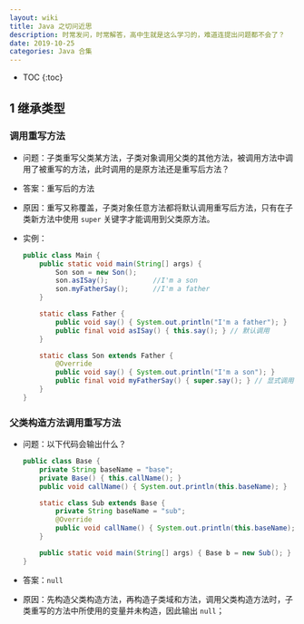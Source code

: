 ```yaml
---
layout: wiki
title: Java 之切问近思
description: 时常发问，时常解答，高中生就是这么学习的，难道连提出问题都不会了？
date: 2019-10-25
categories: Java 合集
---
```


* TOC
{:toc}

## 1 继承类型

### 调用重写方法

* 问题：子类重写父类某方法，子类对象调用父类的其他方法，被调用方法中调用了被重写的方法，此时调用的是原方法还是重写后方法？

* 答案：重写后的方法

* 原因：重写又称覆盖，子类对象任意方法都将默认调用重写后方法，只有在子类新方法中使用 `super` 关键字才能调用到父类原方法。

* 实例：

    ```java
    public class Main {
        public static void main(String[] args) {
            Son son = new Son();
            son.asISay();           //I'm a son
            son.myFatherSay();      //I'm a father
        }

        static class Father {
            public void say() { System.out.println("I'm a father"); }
            public final void asISay() { this.say(); } // 默认调用
        }

        static class Son extends Father {
            @Override
            public void say() { System.out.println("I'm a son"); }
            public final void myFatherSay() { super.say(); } // 显式调用
        }
    }
    ```

### 父类构造方法调用重写方法

* 问题：以下代码会输出什么？

    ```java
    public class Base {
        private String baseName = "base";
        private Base() { this.callName(); }
        public void callName() { System.out.println(this.baseName); }

        static class Sub extends Base {
            private String baseName = "sub";
            @Override
            public void callName() { System.out.println(this.baseName); }
        }

        public static void main(String[] args) { Base b = new Sub(); }
    }
    ```

* 答案：`null`

* 原因：先构造父类构造方法，再构造子类域和方法，调用父类构造方法时，子类重写的方法中所使用的变量并未构造，因此输出 `null`；
